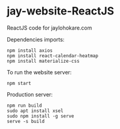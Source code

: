 # jay-website-ReactJS
ReactJS code for jaylohokare.com

Dependencies imports:
```
npm install axios
npm install react-calendar-heatmap
npm install materialize-css
```

To run the website server:
```
npm start
```

Production server:
```
npm run build
sudo apt install xsel
sudo npm install -g serve
serve -s build
```
